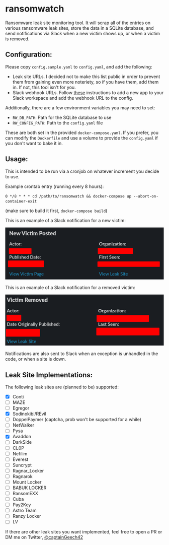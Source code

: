 # ransomwatch

Ransomware leak site monitoring tool. It will scrap all of the entries on various ransomware leak sites, store the data in a SQLite database, and send notifications via Slack when a new victim shows up, or when a victim is removed.

## Configuration:

Please copy `config.sample.yaml` to `config.yaml`, and add the following:

* Leak site URLs. I decided not to make this list public in order to prevent them from gaining even more noteriety, so if you have them, add them in. If not, this tool isn't for you.
* Slack webhook URLs. Follow [these](https://api.slack.com/messaging/webhooks) instructions to add a new app to your Slack workspace and add the webhook URL to the config.

Additionally, there are a few environment variables you may need to set:

* `RW_DB_PATH`: Path for the SQLite database to use
* `RW_CONFIG_PATH`: Path to the `config.yaml` file

These are both set in the provided `docker-compose.yaml`. If you prefer, you can modify the `Dockerfile` and use a volume to provide the `config.yaml` if you don't want to bake it in.

## Usage:

This is intended to be run via a cronjob on whatever increment you decide to use.

Example crontab entry (running every 8 hours):

```
0 */8 * * * cd /path/to/ransomwatch && docker-compose up --abort-on-container-exit
```

(make sure to build it first, `docker-compose build`)

This is an example of a Slack notification for a new victim:

![Slack notification for new victim](/img/slack_example_new_victim.png)

This is an example of a Slack notification for a removed victim:

![Slack notification for new victim](/img/slack_example_removed_victim.png)

Notifications are also sent to Slack when an exception is unhandled in the code, or when a site is down.

## Leak Site Implementations:

The following leak sites are (planned to be) supported:

- [x] Conti
- [ ] MAZE
- [ ] Egregor
- [X] Sodinokibi/REvil
- [ ] DoppelPaymer (captcha, prob won't be supported for a while)
- [ ] NetWalker
- [ ] Pysa
- [X] Avaddon
- [ ] DarkSide
- [ ] CL0P
- [ ] Nefilim
- [ ] Everest
- [ ] Suncrypt
- [ ] Ragnar_Locker
- [ ] Ragnarok
- [ ] Mount Locker
- [ ] BABUK LOCKER
- [ ] RansomEXX
- [ ] Cuba
- [ ] Pay2Key
- [ ] Astro Team
- [ ] Ranzy Locker
- [ ] LV

If there are other leak sites you want implemented, feel free to open a PR or DM me on Twitter, [@captainGeech42](https://twitter.com/captainGeech42)